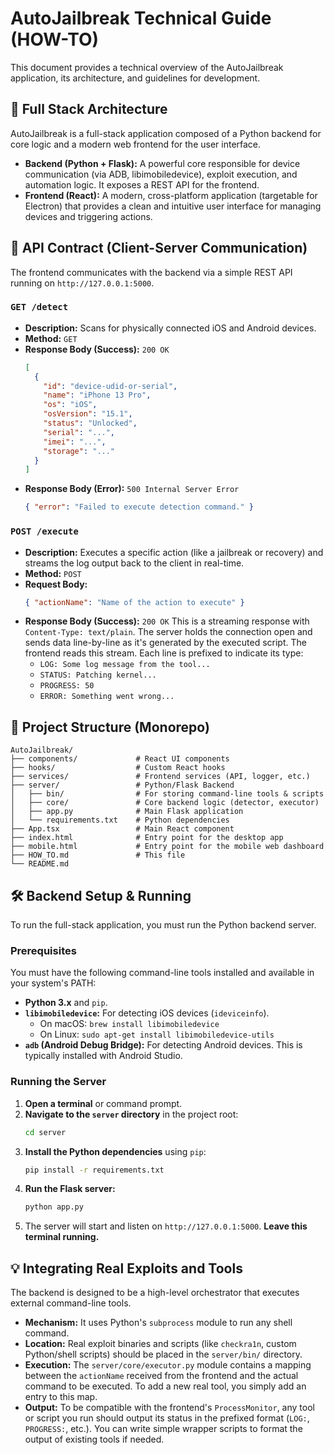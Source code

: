 # AutoJailbreak Technical Guide (HOW-TO)

This document provides a technical overview of the AutoJailbreak application, its architecture, and guidelines for development.

## 🚀 Full Stack Architecture

AutoJailbreak is a full-stack application composed of a Python backend for core logic and a modern web frontend for the user interface.

-   **Backend (Python + Flask):** A powerful core responsible for device communication (via ADB, libimobiledevice), exploit execution, and automation logic. It exposes a REST API for the frontend.
-   **Frontend (React):** A modern, cross-platform application (targetable for Electron) that provides a clean and intuitive user interface for managing devices and triggering actions.

## 🔌 API Contract (Client-Server Communication)

The frontend communicates with the backend via a simple REST API running on `http://127.0.0.1:5000`.

### `GET /detect`

-   **Description:** Scans for physically connected iOS and Android devices.
-   **Method:** `GET`
-   **Response Body (Success):** `200 OK`
    ```json
    [
      {
        "id": "device-udid-or-serial",
        "name": "iPhone 13 Pro",
        "os": "iOS",
        "osVersion": "15.1",
        "status": "Unlocked",
        "serial": "...",
        "imei": "...",
        "storage": "..."
      }
    ]
    ```
-   **Response Body (Error):** `500 Internal Server Error`
    ```json
    { "error": "Failed to execute detection command." }
    ```

### `POST /execute`

-   **Description:** Executes a specific action (like a jailbreak or recovery) and streams the log output back to the client in real-time.
-   **Method:** `POST`
-   **Request Body:**
    ```json
    { "actionName": "Name of the action to execute" }
    ```
-   **Response Body (Success):** `200 OK`
    This is a streaming response with `Content-Type: text/plain`. The server holds the connection open and sends data line-by-line as it's generated by the executed script. The frontend reads this stream. Each line is prefixed to indicate its type:
    -   `LOG: Some log message from the tool...`
    -   `STATUS: Patching kernel...`
    -   `PROGRESS: 50`
    -   `ERROR: Something went wrong...`

## 📂 Project Structure (Monorepo)

```
AutoJailbreak/
├── components/             # React UI components
├── hooks/                  # Custom React hooks
├── services/               # Frontend services (API, logger, etc.)
├── server/                 # Python/Flask Backend
│   ├── bin/                # For storing command-line tools & scripts
│   ├── core/               # Core backend logic (detector, executor)
│   ├── app.py              # Main Flask application
│   └── requirements.txt    # Python dependencies
├── App.tsx                 # Main React component
├── index.html              # Entry point for the desktop app
├── mobile.html             # Entry point for the mobile web dashboard
├── HOW_TO.md               # This file
└── README.md
```

## 🛠️ Backend Setup & Running

To run the full-stack application, you must run the Python backend server.

### Prerequisites

You must have the following command-line tools installed and available in your system's PATH:
-   **Python 3.x** and `pip`.
-   **`libimobiledevice`:** For detecting iOS devices (`ideviceinfo`).
    -   On macOS: `brew install libimobiledevice`
    -   On Linux: `sudo apt-get install libimobiledevice-utils`
-   **`adb` (Android Debug Bridge):** For detecting Android devices. This is typically installed with Android Studio.

### Running the Server

1.  **Open a terminal** or command prompt.
2.  **Navigate to the `server` directory** in the project root:
    ```bash
    cd server
    ```
3.  **Install the Python dependencies** using `pip`:
    ```bash
    pip install -r requirements.txt
    ```
4.  **Run the Flask server:**
    ```bash
    python app.py
    ```
5.  The server will start and listen on `http://127.0.0.1:5000`. **Leave this terminal running.**

## 💡 Integrating Real Exploits and Tools

The backend is designed to be a high-level orchestrator that executes external command-line tools.

-   **Mechanism:** It uses Python's `subprocess` module to run any shell command.
-   **Location:** Real exploit binaries and scripts (like `checkra1n`, custom Python/shell scripts) should be placed in the `server/bin/` directory.
-   **Execution:** The `server/core/executor.py` module contains a mapping between the `actionName` received from the frontend and the actual command to be executed. To add a new real tool, you simply add an entry to this map.
-   **Output:** To be compatible with the frontend's `ProcessMonitor`, any tool or script you run should output its status in the prefixed format (`LOG:`, `PROGRESS:`, etc.). You can write simple wrapper scripts to format the output of existing tools if needed.
